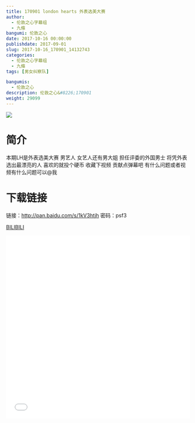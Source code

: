 ```yaml
---
title: 170901 london hearts 外表选美大赛
author: 
  - 伦敦之心字幕组
  - 九條
bangumi: 伦敦之心
date: 2017-10-16 00:00:00
publishdate: 2017-09-01
slug: 2017-10-16_170901_14132743
categories: 
  - 伦敦之心字幕组
  - 九條
tags: [男女纠察队]

bangumis: 
  - 伦敦之心
description: 伦敦之心&#8226;170901
weight: 29099
---
```


![](https://i.imgur.com/tPghzY0.jpg)

# 简介  
本期LH是外表选美大赛 男艺人 女艺人还有男大姐 担任评委的外国男士 将凭外表选出最漂亮的人 喜欢的就投个硬币 收藏下视频 贡献点弹幕吧 有什么问题或者视频有什么问题可以@我

# 下载链接
链接：http://pan.baidu.com/s/1kV3htjh 密码：psf3


  [BILIBILI](https://www.bilibili.com/video/av14132743/)


  <iframe src="//www.bilibili.com/html/html5player.html?cid=23071821&aid=14132743" width="100%" height="500" frameborder="0" allowfullscreen="allowfullscreen"></iframe>
